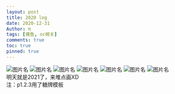 ```yaml
---
layout: post
title: 2020 log
date: 2020-12-31
Author: π
tags: [摸鱼, oc相关]
comments: true
toc: true
pinned: true
---
```

![图片名](http://r.photo.store.qq.com/psc?/V130Ygxv4foeGt/WDhBfX99nEJ*uv2AjCfHXmEvCJAATgtrGxbN3vckV5exBcOCOrZ6gCU3mZC.CjMgmks7yPlwr0trgaxfDMRyBWr4wRPOvbE69KDWOd8dITc!/r)
![图片名](http://r.photo.store.qq.com/psc?/V130Ygxv4foeGt/WDhBfX99nEJ*uv2AjCfHXvQXwBcd*mTezyfODrsVpSGOVUuRw8dhSLXt29e04DZS*OB8bpIav9.zsGRiuvJlhU6xG8PzIA8C6JkeyF0IeWA!/r)
![图片名](http://r.photo.store.qq.com/psc?/V130Ygxv4foeGt/WDhBfX99nEJ*uv2AjCfHXqmPcFaHbVYRJBlUue*AvwkHWBE75siEjJP5gs.Xp6lShWjFIR6qLfYDbCkv47CSmNCjk94vbsBBDO6uNCeXpF8!/r)
![图片名](http://r.photo.store.qq.com/psc?/V130Ygxv4foeGt/45NBuzDIW489QBoVep5mcUlRg.UMage4wrMLHCKIZZI98IrCaqEU2*JdsOvqBjK3CCQm8xDBSU*mbSsqQQHPg7Dx0Eb3NUPki7hwgdW65Rk!/r)
![图片名](http://r.photo.store.qq.com/psc?/V130Ygxv4foeGt/45NBuzDIW489QBoVep5mcRTD0e1Uv.TA2gIPKFtaUQlnaxcn2BVv9wQ1SykpQ0.p*5I2CwLUImEP4lKOpnu1*J2F7I.FnxqkFKtfnNWJl1M!/r)
![图片名](http://r.photo.store.qq.com/psc?/V130Ygxv4foeGt/45NBuzDIW489QBoVep5mcfKg4ldPRuOsPxmiLW.mSBnaeIJISSOesTZsz5mhRAuGjYfglA5KSEyWjf597E8blPFCikbkHyDxnCykfCANzeY!/r)
![图片名](http://r.photo.store.qq.com/psc?/V130Ygxv4foeGt/45NBuzDIW489QBoVep5mcfKg4ldPRuOsPxmiLW.mSBlLeEmKVFyywZ878uQ.R.Koo9oHL4xs4eVul4*pp.QvwwTZXNBwSXPDy77TFMk3Oq0!/r)  
明天就是2021了，来堆点画XD  
注：p1.2.3用了糖牌模板  
